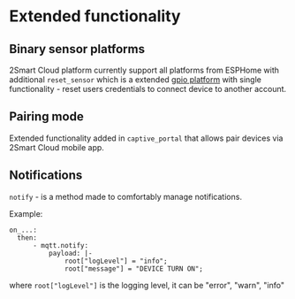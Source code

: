 # Extended functionality

## Binary sensor platforms

2Smart Cloud platform currently support all platforms from ESPHome with additional `reset_sensor` which is a extended [gpio platform](https://esphome.io/components/binary_sensor/gpio.html) with single functionality - reset users credentials to connect device to another account.

## Pairing mode

Extended functionality added in `captive_portal` that allows pair devices via 2Smart Cloud mobile app.

## Notifications

```notify``` - is a method made to comfortably manage notifications.

Example:

```
on_...:
  then:
	  - mqtt.notify:
		  payload: |-
			  root["logLevel"] = "info";
			  root["message"] = "DEVICE TURN ON";
```
where ```root["logLevel"]``` is the logging level, it can be "error", "warn", "info"